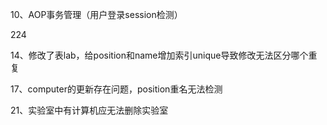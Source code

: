 <!-- 1、页面中文显示问题 -->
<!-- 2、修改功能字符串拼接问题 -->
<!-- 3、计算机管理功能缺少根据计算机id和实验室id的搜索方法 -->
<!-- 4、计算机删除方法应更改为根据计算机id删除而不是计算机机号 -->
<!-- 5、记录管理查询结果显示undefined -->
<!-- 6、管理员二级联动未清空之前的 -->
<!-- 7、添加已有学生/实验室/电脑 界面提醒未完成 状态码都为221 -->
<!-- 8、统计界面去除记录编号，增加持续时间 -->
<!-- 9、管理员界面未结束记录，结束时间显示undefine需优化 -->
10、AOP事务管理（用户登录session检测）
<!-- 11、添加实验室报错应有实验室名称相同或实验室位置相同的错误（后端）名称221 位置222 -->
<!-- 12、添加计算机报错应有计算机ip相同或计算机机号相同的错误（后端）位置221 ip222 -->
<!-- 13、应不可删除正在使用的计算机 -->224
14、修改了表lab，给position和name增加索引unique导致修改无法区分哪个重复
<!-- 15、学生不能修改学号 -->
<!-- 16、updateComputer的函数未完成 -->
17、computer的更新存在问题，position重名无法检测
<!-- 18、前端赢添加判断计算机ip函数 -->
<!-- 19、搜索关键字改为具体内容 -->
<!-- 20、查看实验室界面右上角实验室显示应居中 -->
21、实验室中有计算机应无法删除实验室
<!-- 22、记录管理持续时间不应显示为秒 -->

